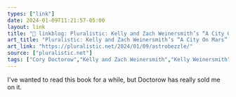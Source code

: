 ```yaml
---
types: ["link"]
date: 2024-01-09T11:21:57-05:00
layout: link
title: "🔗 linkblog: Pluralistic: Kelly and Zach Weinersmith’s “A City On Mars” (09 Jan 2024) – Pluralistic: Daily links from Cory Doctorow'"
art_title: "Pluralistic: Kelly and Zach Weinersmith’s “A City On Mars” (09 Jan 2024) – Pluralistic: Daily links from Cory Doctorow"
art_link: "https://pluralistic.net/2024/01/09/astrobezzle/"
source: ["pluralistic.net"]
tags: ["Cory Doctorow","Kelly and Zach Weinersmith","Kelly Weinersmith","Zach Weinersmith","AI","A City on Mars","space exploration"]
---
```

I've wanted to read this book for a while, but Doctorow has really sold me on it.
